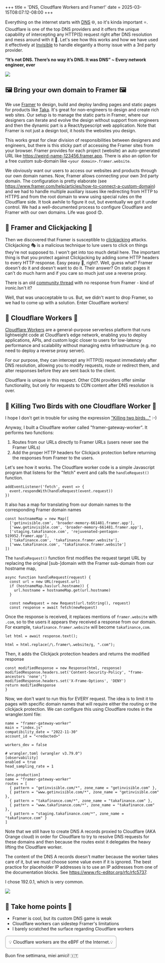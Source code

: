+++
title = 'DNS, Cloudflare Workers and Framer!'
date = 2025-03-15T08:07:12-08:00
+++

Everything on the internet starts with [DNS](https://en.wikipedia.org/wiki/Domain_Name_System) 🌐, so it's kinda
important ⭐. Cloudflare is one of the top DNS providers and it offers the unique capability of intercepting any HTTP(S)
request right after DNS resolution and mess around with it 🚀. Let's see how this works and how we have used it
effectively at [Invisible](https://getinvisible.com) to handle elegantly a thorny issue with a 3rd party provider.

**“It’s not DNS. There’s no way it’s DNS. It was DNS” ~ Every network engineer, ever**

<!--more-->

![](images/hero.png)

## 🖼️ Bring your own domain to Framer 🖼️

We use [Framer](https://www.framer.com) to design, build and deploy landing pages and static pages for products like
[Taka](https://www.takafinance.com). It's great for non-engineers to design and create rich web sites. Our setup is to
manage the static parts in Framer, where our designers can iterate and evolve the design without support from engineers
and then the dynamic part is a React/typescript web application. Note that Framer is not just a design tool, it hosts
the websites you design.

This works great for clear division of responsibilities between designers and engineers, but there is this sticky part
of accessing the Framer sites from your browser. Framer provides for each project (website) an auto-generated URL
like https://weird-name-123456.framer.app. There is also an option for a free custom sub-domain like
`<your domain>.framer.website`.

We obviously want our users to access our websites and products through our own domain names. Now, Framer allows
connecting your own 3rd party domain. The configuration is pretty elaborate
(see https://www.framer.com/help/articles/how-to-connect-a-custom-domain) and we had to handle multiple auxiliary issues
like redirecting from HTTP to HTTPS and from the root domain to www using special rules on the Cloudflare side. It took
awhile to figure it out, but eventually we got it under control. We had a well-documented process to configure
Cloudflare and Framer with our own domains. Life was good 😊.

## 🚫 Framer and Clickjacking 🚫

Then we discovered that Framer is susceptible to [clickjacking](https://en.wikipedia.org/wiki/Clickjacking) attacks.
Clickjacking 🎭 is a malicious technique to lure users to click on things they're not supposed to. I won't get into too
much detail here. The important thing is that you protect against Clickjacking by adding some HTTP headers to every HTTP
response. Easy peasy 🫛, right?. Well, guess what? Framer doesn't do it and doesn't want to do it. Their answer? On
static pages it can't do much harm and if you care so much just use a reverse proxy.

There is an old [community thread](https://www.framer.community/c/requests/custom-http-headers) with no response from
Framer - kind of ironic.Isn't it?

Well, that was unacceptable to us. But, we didn't want to drop Framer, so we had to come up with a solution. Enter
Cloudflare workers!

## 👷 Cloudflare Workers 👷

[Cloudflare Workers](https://workers.cloudflare.com) are a general-purpose serverless platform that runs lightweight
code at Cloudflare’s edge network, enabling you to deploy applications, APIs, and custom logic closer to users
for low-latency performance and scalability without managing extra infrastructure (e.g. no need to deploy a reverse
proxy server).

For our purpose, they can intercept any HTTP(S) request immediately after DNS resolution, allowing you to modify
requests, route or redirect them, and alter responses before they are sent back to the client.

Cloudflare is unique in this respect. Other CDN providers offer similar functionality, but only for requests to
CDN content after DNS resolution is over.

## 🦜 Killing Two Birds with one Cloudflare Worker 🦜

I hope I don't get in trouble for using the
expression ["Killing two birds..."](https://youtu.be/NBGOryiqZZI?si=-eNX-7auZ3TG9hG8&t=116) :-)

Anyway, I built a Cloudflare worker called "framer-gateway-worker". It performs two functions:

1. Routes from our URLs directly to Framer URLs (users never see the Framer URLs)
2. Add the proper HTTP headers for Clickjack protection before returning the responses from Framer to the users.

Let's see how it works. The Cloudflare worker code is a simple Javascript program that listens for the "fetch" event and
calls the `handleRequest()` function.

```
addEventListener('fetch', event => {
  event.respondWith(handleRequest(event.request))
})
```

It also has a map for translating from our domain names to the corresponding Framer domain names

```
const hostnameMap = new Map([
  ['getinvisible.com', 'broader-memory-661481.framer.app'],
  ['www.getinvisible.com', 'broader-memory-661481.framer.app'],
  ['staging.takafinance.com', 'rejuvenated-pentagon-519952.framer.app'],
  ['takafinance.com', 'takafinance.framer.website'],
  ['www.takafinance.com', 'takafinance.framer.website']
])
```

The `handleRequest()` function first modifies the request target URL by replacing the original [sub-]domain with the
Framer sub-domain from
our hostname map,

```
async function handleRequest(request) {
  const url = new URL(request.url)
  if (hostnameMap.has(url.hostname)) {
    url.hostname = hostnameMap.get(url.hostname)
  }

  const newRequest = new Request(url.toString(), request)
  const response = await fetch(newRequest)
```  

Once the response is received, it replaces mentions of `framer.website` with `.com`, so to the users it appears they
received a response from our domain. For example, `takafinance.framer.website` will become `takafinance,com`.

```
let html = await response.text();

html = html.replace(/\.framer\.website/g, ".com");
```

Then, it adds the Clickjack protection headers and returns the modified response

```
const modifiedResponse = new Response(html, response)
modifiedResponse.headers.set('Content-Security-Policy', "frame-ancestors 'none';")
modifiedResponse.headers.set('X-Frame-Options', 'DENY')
return modifiedResponse
}
```

Now, we don't want to run this for EVERY request. The idea is to limit it to pages with specific domain names that will
require either the routing or the clickjack protection. We can configure this using Cloudflare routes in the
wrangler.toml file:

```
name = "framer-gateway-worker"
main = "index.js"
compatibility_date = "2022-11-30"
account_id = "<redacted>"

workers_dev = false

# wrangler.toml (wrangler v3.79.0^)
[observability]
enabled = true
head_sampling_rate = 1

[env.production]
name = "framer-gateway-worker"
routes = [
  { pattern = "getinvisible.com/*", zone_name = "getinvisible.com" },
  { pattern = "www.getinvisible.com/*", zone_name = "getinvisible.com" },
  { pattern = "takafinance.com/*", zone_name = "takafinance.com" },
  { pattern = "www.takafinance.com/*", zone_name = "takafinance.com" },
  { pattern = "staging.takafinance.com/*", zone_name = "takafinance.com" }
]
```

Note that we still have to create DNS A records proxied to Cloudflare (AKA Orange cloud) in order for Cloudflare to try
to resolve DNS requests for these domains and then because the routes exist it delegates the heavy lifting the Cloudflare
worker.

The content of the DNS A records doesn't matter because the worker takes care of it, but we must choose some value even if it
is ignored. The best practice for placeholder IP addresses is to use an IP addresses from one of the documentation
blocks. See https://www.rfc-editor.org/rfc/rfc5737.

I chose 192.0.1, which is very common.

![](images/a-records.png)

## 🏡 Take home points 🏡

- Framer is cool, but its custom DNS game is weak
- Cloudflare workers can sidestep Framer's limitations
- I barely scratched the surface regarding Cloudflare workers

<div style="display:inline-block; border: 2px solid #ccc; padding: 10px; border-radius: 8px;">
  💡 Cloudflare workers are the eBPF of the Internet.💡
</div>

Buon fine settimana, miei amici! 🇮🇹
